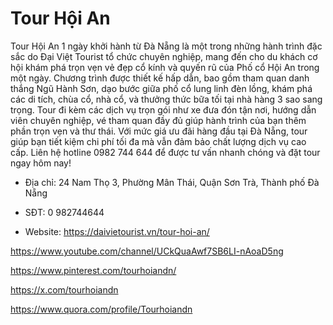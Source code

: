 # Tour Hội An

Tour Hội An 1 ngày khởi hành từ Đà Nẵng là một trong những hành trình đặc sắc do Đại Việt Tourist tổ chức chuyên nghiệp, mang đến cho du khách cơ hội khám phá trọn vẹn vẻ đẹp cổ kính và quyến rũ của Phố cổ Hội An trong một ngày. Chương trình được thiết kế hấp dẫn, bao gồm tham quan danh thắng Ngũ Hành Sơn, dạo bước giữa phố cổ lung linh đèn lồng, khám phá các di tích, chùa cổ, nhà cổ, và thưởng thức bữa tối tại nhà hàng 3 sao sang trọng. Tour đi kèm các dịch vụ trọn gói như xe đưa đón tận nơi, hướng dẫn viên chuyên nghiệp, vé tham quan đầy đủ giúp hành trình của bạn thêm phần trọn vẹn và thư thái. Với mức giá ưu đãi hàng đầu tại Đà Nẵng, tour giúp bạn tiết kiệm chi phí tối đa mà vẫn đảm bảo chất lượng dịch vụ cao cấp. Liên hệ hotline 0982 744 644 để được tư vấn nhanh chóng và đặt tour ngay hôm nay!

- Địa chỉ: 24 Nam Thọ 3, Phường Mân Thái, Quận Sơn Trà, Thành phố Đà Nẵng

- SĐT: 0 982744644

- Website: https://daivietourist.vn/tour-hoi-an/

https://www.youtube.com/channel/UCkQuaAwf7SB6LI-nAoaD5ng

https://www.pinterest.com/tourhoiandn/

https://x.com/tourhoiandn

https://www.quora.com/profile/Tourhoiandn
